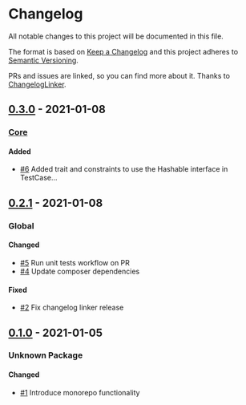 # Changelog

All notable changes to this project will be documented in this file.

The format is based on [Keep a Changelog](http://keepachangelog.com/en/1.0.0/)
and this project adheres to [Semantic Versioning](http://semver.org/spec/v2.0.0.html).

PRs and issues are linked, so you can find more about it. Thanks to [ChangelogLinker](https://github.com/symplify/changelog-linker).

<!-- changelog-linker -->

## [0.3.0] - 2021-01-08

### [Core]

#### Added

- [#6] Added trait and constraints to use the Hashable interface in TestCase…

## [0.2.1] - 2021-01-08

### Global

#### Changed

- [#5] Run unit tests workflow on PR
- [#4] Update composer dependencies

#### Fixed

- [#2] Fix changelog linker release

## [0.1.0] - 2021-01-05

### Unknown Package

#### Changed

- [#1] Introduce monorepo functionality

[#1]: https://github.com/php-addition-repository/par/pull/1

[0.1.0]: https://github.com/php-addition-repository/par/compare/0.1.0...0.1.0

[#5]: https://github.com/php-addition-repository/par/pull/5

[#4]: https://github.com/php-addition-repository/par/pull/4

[#2]: https://github.com/php-addition-repository/par/pull/2

[#6]: https://github.com/php-addition-repository/par/pull/6

[0.2.1]: https://github.com/php-addition-repository/par/compare/0.1.0...0.2.1

[Core]: https://github.com/php-addition-repository/core/

[0.3.0]: https://github.com/php-addition-repository/par/compare/0.2.1...0.3.0
